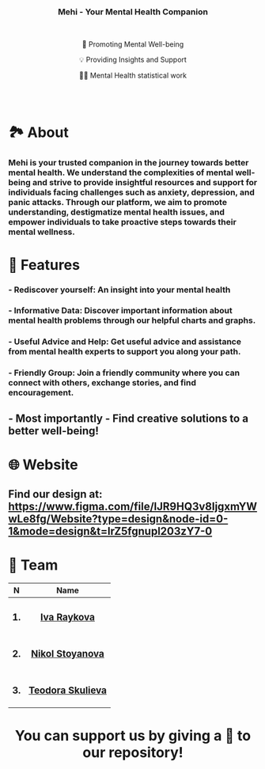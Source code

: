 <h3 align="center">Mehi - Your Mental Health Companion</h3>

</br>
<div align="center">
    <p>🧠 Promoting Mental Well-being</p>
    <p>💡 Providing Insights and Support</p>
    <p>👩‍⚕️ Mental Health statistical work</p>
</div>
</br>



</br>





# 🏞 About

### Mehi is your trusted companion in the journey towards better mental health. We understand the complexities of mental well-being and strive to provide insightful resources and support for individuals facing challenges such as anxiety, depression, and panic attacks. Through our platform, we aim to promote understanding, destigmatize mental health issues, and empower individuals to take proactive steps towards their mental wellness.

# 🧠 Features
### - Rediscover yourself: An insight into your mental health
### - Informative Data: Discover important information about mental health problems through our helpful charts and graphs.
### - Useful Advice and Help: Get useful advice and assistance from mental health experts to support you along your path.
### - Friendly Group: Join a friendly community where you can connect with others, exchange stories, and find encouragement.
## - Most importantly - Find creative solutions to a better well-being!
# 🌐 Website
## Find our design at: https://www.figma.com/file/lJR9HQ3v8IjgxmYWwLe8fg/Website?type=design&node-id=0-1&mode=design&t=lrZ5fgnupl203zY7-0

# 👥 Team

| N | Name 
| :---:   | :---: |
|<h3>1.</h3> | <h3><a href = "https://github.com/IDRaykova22">Iva Raykova</a></h3> 
|<h3>2.</h3> | <h3><a href = "https://github.com/IDRaykova22">Nikol Stoyanova</a></h3> 
|<h3>3.</h3> | <h3><a href = "https://github.com/IDRaykova22">Teodora Skulieva</a></h3> 



<h1 align="center">
 You can support us by giving a 🌟 to our repository!
</h1>
